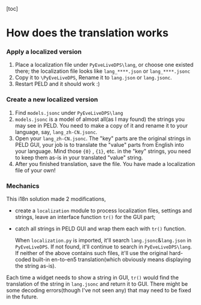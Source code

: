 [toc]

# How does the translation works

### Apply a localized version

1. Place a localization file under `PyEveLiveDPS\lang`, or choose one existed there; the localization file looks like `lang_****.json` or `lang_****.jsonc`
2. Copy it to `\PyEveLiveDPS`, Rename it to `lang.json` or `lang.jsonc`. 
3. Restart PELD and it should work :)

### Create a new localized version

1. Find `models.jsonc` under `PyEveLiveDPS\lang`
2. `models.jsonc` is a model of almost all(as I may found) the strings you may see in PELD. You need to make a copy of it and rename it to your language, say, `lang_zh-CN.jsonc`.
3. Open your `lang_zh-CN.jsonc`. The "key" parts are the original strings in PELD GUI, your job is to translate the "value" parts from English into your language. Mind those `{0}` , `{1}`, etc. in the "key" strings, you need to keep them as-is in your translated "value" string.
4. After you finished translation, save the file. You have made a localization file of your own!

### Mechanics

This i18n solution made 2 modifications,

- create a `localization` module to process localization files, settings and strings, leave an interface function `tr()` for the GUI part;

- catch all strings in PELD GUI and wrap them each with `tr()` function.

  When `localization.py` is imported, it'll search `lang.jsonc`&`lang.json` in `PyEveLiveDPS`. If not found, it'll continue to search in `PyEveLiveDPS\lang`. If neither of the above contains such files, it'll use the original hard-coded built-in en-to-en5 translation(which obviously means displaying the string as-is).

Each time a widget needs to show a string in GUI, `tr()` would find the translation of the string in `lang.jsonc` and return it to GUI. There might be some decoding errors(though I've not seen any) that may need to be fixed in the future.